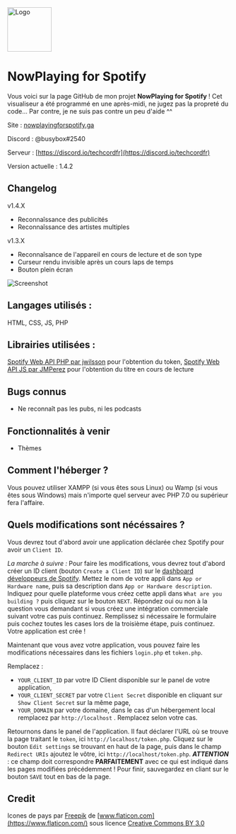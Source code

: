 <img src="https://github.com/busybox11/NowPlaying-for-Spotify/blob/master/favicon.png?" alt="Logo" width="100px" height="100px">

# NowPlaying for Spotify

Vous voici sur la page GitHub de mon projet **NowPlaying for Spotify** !
Cet visualiseur a été programmé en une après-midi, ne jugez pas la propreté du code...
Par contre, je ne suis pas contre un peu d'aide ^^

Site : [nowplayingforspotify.ga](http://nowplayingforspotify.ga)

Discord : @busybox#2540

Serveur : [https://discord.io/techcordfr](https://discord.io/techcordfr)

Version actuelle : 1.4.2

## **Changelog**

v1.4.X
- Reconnaîssance des publicités
- Reconnaîssance des artistes multiples

v1.3.X
- Reconnaîsance de l'appareil en cours de lecture et de son type
- Curseur rendu invisible après un cours laps de temps
- Bouton plein écran

![Screenshot](https://github.com/busybox11/NowPlaying-for-Spotify/blob/master/Screenshot.png?)

## **Langages utilisés :**

HTML, CSS, JS, PHP

## **Librairies utilisées :**

[Spotify Web API PHP par jwilsson](https://github.com/jwilsson/spotify-web-api-php) pour l'obtention du token,
[Spotify Web API JS par JMPerez](https://github.com/jmperez/spotify-web-api-js) pour l'obtention du titre en cours de lecture

## **Bugs connus**

- Ne reconnaît pas les pubs, ni les podcasts

## **Fonctionnalités à venir**

- Thèmes

## **Comment l'héberger ?**

Vous pouvez utiliser XAMPP (si vous êtes sous Linux) ou Wamp (si vous êtes sous Windows) mais n'importe quel serveur avec PHP 7.0 ou supérieur fera l'affaire.

## **Quels modifications sont nécéssaires ?**

Vous devrez tout d'abord avoir une application déclarée chez Spotify pour avoir un `Client ID`.

*La marche à suivre :*
Pour faire les modifications, vous devrez tout d'abord créer un ID client (bouton `Create a Client ID`) sur le [dashboard développeurs de Spotify](https://developer.spotify.com/dashboard/applications).
Mettez le nom de votre appli dans `App or Hardware name`, puis sa description dans `App or Hardware description`. Indiquez pour quelle plateforme vous créez cette appli dans `What are you building ?` puis cliquez sur le bouton `NEXT`. Répondez oui ou non à la question vous demandant si vous créez une intégration commerciale suivant votre cas puis continuez. Remplissez si nécessaire le formulaire puis cochez toutes les cases lors de la troisième étape, puis continuez. Votre application est crée !

Maintenant que vous avez votre application, vous pouvez faire les modifications nécessaires dans les fichiers `login.php` et `token.php`.

Remplacez :

- `YOUR_CLIENT_ID` par votre ID Client disponible sur le panel de votre application,
- `YOUR_CLIENT_SECRET` par votre `Client Secret` disponible en cliquant sur `Show Client Secret` sur la même page,
- `YOUR_DOMAIN` par votre domaine, dans le cas d'un hébergement local remplacez par `http://localhost` . Remplacez selon votre cas.

Retournons dans le panel de l'application. Il faut déclarer l'URL où se trouve la page traitant le `token`, ici `http://localhost/token.php`. Cliquez sur le bouton `Edit settings` se trouvant en haut de la page, puis dans le champ `Redirect URIs` ajoutez le vôtre, ici `http://localhost/token.php`. ***ATTENTION*** : ce champ doit correspondre **PARFAITEMENT** avec ce qui est indiqué dans les pages modifiées précédemment ! Pour finir, sauvegardez en cliant sur le bouton `SAVE` tout en bas de la page.

## **Credit**

Icones de pays par [Freepik](https://www.freepik.com/) de [www.flaticon.com](https://www.flaticon.com/) sous licence [Creative Commons BY 3.0](http://creativecommons.org/licenses/by/3.0/)
